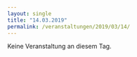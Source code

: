 ```yaml
---
layout: single
title: "14.03.2019"
permalink: /veranstaltungen/2019/03/14/
---
```


Keine Veranstaltung an diesem Tag.
